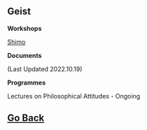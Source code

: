 ## Geist

**Workshops**

[Shimo](https://shimo.im/folder/m4kMLGzJ4ltlPMqD)

**Documents**

(Last Updated 2022.10.19)

**Programmes**

Lectures on Philosophical Attitudes - Ongoing

## [Go Back](https://yaotongyuannvv.github.io/)
